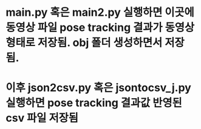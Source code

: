 # main.py 혹은 main2.py 실행하면 이곳에 동영상 파일 pose tracking 결과가 동영상 형태로 저장됨. obj 폴더 생성하면서 저장됨.
# 이후 json2csv.py 혹은 jsontocsv_j.py 실행하면 pose tracking 결과값 반영된 csv 파일 저장됨

